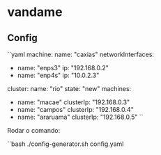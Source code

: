 # vandame

## Config
``yaml
machine:
  name: "caxias"
  networkInterfaces:
  - name: "enps3"
    ip: "192.168.0.2"
  - name: "enp4s"
    ip: "10.0.2.3"

cluster:
  name: "rio"
  state: "new"
  machines:
  - name: "macae"
    clusterIp: "192.168.0.3"
  - name: "campos"
    clusterIp: "192.168.0.4"
  - name: "araruama"
    clusterIp: "192.168.0.5"
``

Rodar o comando:

``bash
./config-generator.sh config.yaml
```

